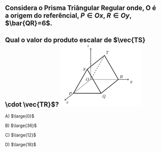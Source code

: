 ## Considera o Prisma Triângular Regular onde, O é a origem do referêncial, $P \in Ox$, $R \in Oy$, $\bar{QR}=6$.

## Qual o valor do produto escalar de $\vec{TS} \cdot \vec{TR}$? ![Alt text](image.png)

A) $\large{0}$

B) $\large{36}$

C) $\large{12}$

D) $\large{18}$


